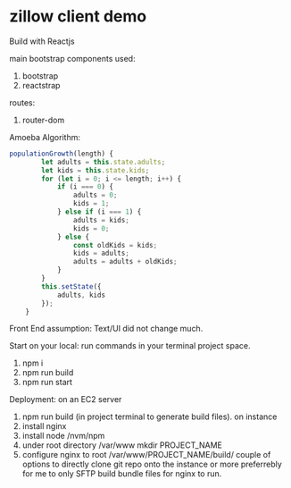 # zillow client demo

Build with Reactjs

main bootstrap components used:
1. bootstrap
2. reactstrap

routes:
 1. router-dom
 
 
 Amoeba Algorithm:
 
```javascript
populationGrowth(length) {
        let adults = this.state.adults;
        let kids = this.state.kids;
        for (let i = 0; i <= length; i++) {
            if (i === 0) {
                adults = 0;
                kids = 1;
            } else if (i === 1) {
                adults = kids;
                kids = 0;
            } else {
                const oldKids = kids;
                kids = adults;
                adults = adults + oldKids;
            }
        }
        this.setState({
            adults, kids
        });
    }
```
    
  Front End assumption: Text/UI did not change much.
  
  Start on your local:
  run commands in your terminal project space.
  1. npm i
  2. npm run build
  3. npm run start
  
  
  Deployment:
  on an EC2 server
  1. npm run build (in project terminal to generate build files).
  on instance
  2. install nginx
  3. install node /nvm/npm
  4. under root directory /var/www mkdir PROJECT_NAME
  5. configure nginx to root /var/www/PROJECT_NAME/build/
  couple of options to directly clone git repo onto the instance or more preferrebly for me to only SFTP build bundle files for nginx to run.  
  
